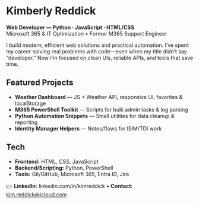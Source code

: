 # Kimberly Reddick

**Web Developer — Python · JavaScript · HTML/CSS**  
Microsoft 365 & IT Optimization • Former M365 Support Engineer

I build modern, efficient web solutions and practical automation. I’ve spent my career solving real problems with code—even when my title didn’t say “developer.” Now I’m focused on clean UIs, reliable APIs, and tools that save time.

## Featured Projects
- **Weather Dashboard** — JS + Weather API, responsive UI, favorites & localStorage  
- **M365 PowerShell Toolkit** — Scripts for bulk admin tasks & log parsing  
- **Python Automation Snippets** — Small utilities for data cleanup & reporting  
- **Identity Manager Helpers** — Notes/flows for ISIM/TDI work

## Tech
- **Frontend:** HTML, CSS, JavaScript  
- **Backend/Scripting:** Python, PowerShell  
- **Tools:** Git/GitHub, Microsoft 365, Entra ID, Jira

👉 **LinkedIn:** linkedin.com/in/kimreddick • **Contact:** kim.reddick@icloud.com
